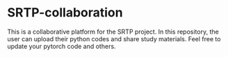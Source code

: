 # SRTP-collaboration
This is a collaborative platform for the SRTP project. In this repository, the user can upload their python codes and share study materials.
Feel free to update your pytorch code and others.